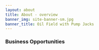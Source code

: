 ```yaml
---
layout: about
title: About - overview
banner_img: site-banner-sm.jpg
banner_title: Oil Field with Pump Jacks
---
```


<h3 class="heading text-center">Business Opportunities</h3>